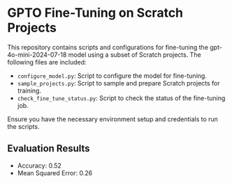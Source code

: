 # GPTO Fine-Tuning on Scratch Projects


This repository contains scripts and configurations for fine-tuning the gpt-4o-mini-2024-07-18 model using a subset of Scratch projects. The following files are included:

- `configure_model.py`: Script to configure the model for fine-tuning.
- `sample_projects.py`: Script to sample and prepare Scratch projects for training.
- `check_fine_tune_status.py`: Script to check the status of the fine-tuning job.

Ensure you have the necessary environment setup and credentials to run the scripts.

## Evaluation Results

- Accuracy: 0.52
- Mean Squared Error: 0.26
